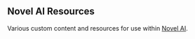 ## Novel AI Resources

Various custom content and resources for use within [Novel AI](https://novelai.net).
